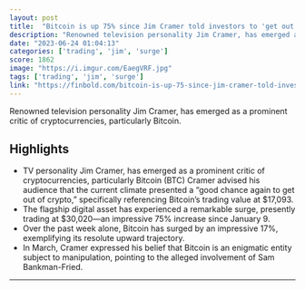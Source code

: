 ```yaml
---
layout: post
title:  "Bitcoin is up 75% since Jim Cramer told investors to 'get out' in January"
description: "Renowned television personality Jim Cramer, has emerged as a prominent critic of cryptocurrencies, particularly Bitcoin."
date: "2023-06-24 01:04:13"
categories: ['trading', 'jim', 'surge']
score: 1862
image: "https://i.imgur.com/EaegVRF.jpg"
tags: ['trading', 'jim', 'surge']
link: "https://finbold.com/bitcoin-is-up-75-since-jim-cramer-told-investors-to-get-out-in-january/"
---
```


Renowned television personality Jim Cramer, has emerged as a prominent critic of cryptocurrencies, particularly Bitcoin.

## Highlights

- TV personality Jim Cramer, has emerged as a prominent critic of cryptocurrencies, particularly Bitcoin (BTC) Cramer advised his audience that the current climate presented a “good chance again to get out of crypto,” specifically referencing Bitcoin’s trading value at $17,093.
- The flagship digital asset has experienced a remarkable surge, presently trading at $30,020—an impressive 75% increase since January 9.
- Over the past week alone, Bitcoin has surged by an impressive 17%, exemplifying its resolute upward trajectory.
- In March, Cramer expressed his belief that Bitcoin is an enigmatic entity subject to manipulation, pointing to the alleged involvement of Sam Bankman-Fried.

---
